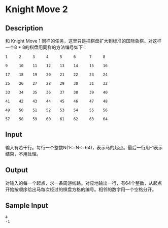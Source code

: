 # Knight Move 2

## Description

和 Knight Move 1 同样的任务，这里只是把棋盘扩大到标准的国际象棋。对这样一个8 * 8的棋盘用同样的方法编号如下：

```
1     2     3     4     5     6      7     8

9     10    11    12    13    14     15    16

17    18    19    20    21    22     23    24

25    26    27    28    29    30     31    32

33    34    35    36    37    38     39    40

41    42    43    44    45    46     47    48

49    50    51    52    53    54     55    56

57    58    59    60    61    62     63    64
```

## Input

输入有若干行。每行一个整数N(1<=N<=64)，表示马的起点。最后一行用-1表示结束，不用处理。

## Output

对输入的每一个起点，求一条周游线路。对应地输出一行，有64个整数，从起点开始按顺序给出马每次经过的棋盘方格的编号。相邻的数字用一个空格分开。

## Sample Input

```
4
-1
```